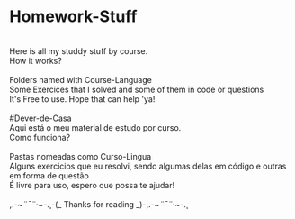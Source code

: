 # Homework-Stuff
<br>Here is all my studdy stuff by course. 
<br>How it works? 
<br>
<br> Folders named with Course-Language
<br> Some Exercices that I solved and some of them in code or questions
<br> It's Free to use. Hope that can help 'ya!
<br>
<br>#Dever-de-Casa
<br>Aqui está o meu material de estudo por curso.
<br>Como funciona?
<br>
<br> Pastas nomeadas como Curso-Lingua
<br> Alguns exercicios que eu resolvi, sendo algumas delas em código e outras em forma de questão
<br> É livre para uso, espero que possa te ajudar!
<br>
<br>,.-~*¨¯¨*·~-.¸-(_ Thanks for reading _)-,.-~*¨¯¨*·~-.¸
